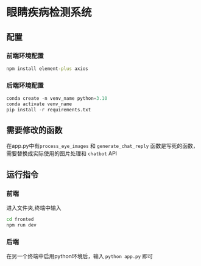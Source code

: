 # 眼睛疾病检测系统

## 配置

### 前端环境配置

```cmd
npm install element-plus axios
```

### 后端环境配置

```python
conda create -n venv_name python=3.10
conda activate venv_name
pip install -r requirements.txt
```

## 需要修改的函数

在app.py中有`process_eye_images` 和 `generate_chat_reply` 函数是写死的函数，需要替换成实际使用的图片处理和 `chatbot` API

## 运行指令

### 前端

进入文件夹,终端中输入

```cmd
cd fronted
npm run dev
```

### 后端

在另一个终端中启用python环境后，输入 `python app.py` 即可
